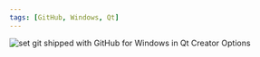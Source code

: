 ```yaml
---
tags: [GitHub, Windows, Qt]
---
```


![set git shipped with GitHub for Windows in Qt Creator 
Options]({{site.exa}}/set-git-shipped-with-GitHub-for-Windows-in-Qt-Creator-Options.png)
